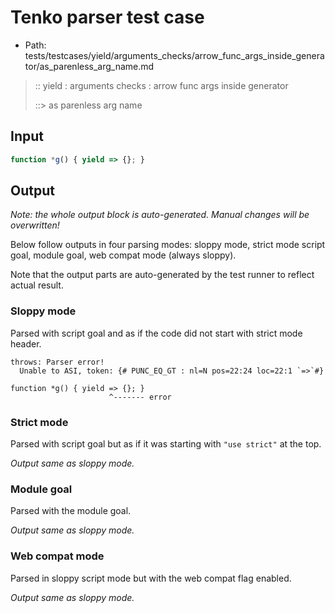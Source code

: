 # Tenko parser test case

- Path: tests/testcases/yield/arguments_checks/arrow_func_args_inside_generator/as_parenless_arg_name.md

> :: yield : arguments checks : arrow func args inside generator
>
> ::> as parenless arg name

## Input


`````js
function *g() { yield => {}; }
`````

## Output

_Note: the whole output block is auto-generated. Manual changes will be overwritten!_

Below follow outputs in four parsing modes: sloppy mode, strict mode script goal, module goal, web compat mode (always sloppy).

Note that the output parts are auto-generated by the test runner to reflect actual result.

### Sloppy mode

Parsed with script goal and as if the code did not start with strict mode header.

`````
throws: Parser error!
  Unable to ASI, token: {# PUNC_EQ_GT : nl=N pos=22:24 loc=22:1 `=>`#}

function *g() { yield => {}; }
                      ^------- error
`````

### Strict mode

Parsed with script goal but as if it was starting with `"use strict"` at the top.

_Output same as sloppy mode._

### Module goal

Parsed with the module goal.

_Output same as sloppy mode._

### Web compat mode

Parsed in sloppy script mode but with the web compat flag enabled.

_Output same as sloppy mode._
